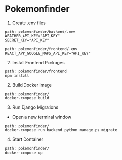 # Pokemonfinder

1. Create .env files
```
path: pokemonfinder/backend/.env
WEATHER_API_KEY="API_KEY"
SECRET_KEY="API_KEY"

path: pokemonfinder/frontend/.env
REACT_APP_GOOGLE_MAPS_API_KEY="API_KEY"

```

2. Install Frontend Packages
```
path: pokemonfinder/frontend
npm install 
```

2. Build Docker Image

```
path: pokemonfinder/
docker-compose build
```

3. Run Django Migrations
- Open a new terminal window
```
path: pokemonfinder/
docker-compose run backend python manage.py migrate
```

4. Start Container
```
path: pokemonfinder/
docker-compose up
```
